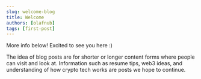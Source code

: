 ```yaml
---
slug: welcome-blog
title: Welcome
authors: [olafnub]
tags: [first-post]
---
```


More info below! Excited to see you here :)

<!-- truncate -->

The idea of blog posts are for shorter or longer content forms where people can visit and look at. Information such as resume tips, web3 ideas, and understanding of how crypto tech works are posts we hope to continue.
